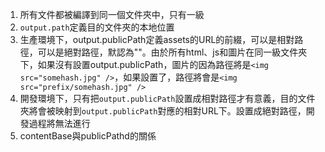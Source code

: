 
1. 所有文件都被編譯到同一個文件夾中，只有一級
2. `output.path`定義目的文件夾的本地位置
3. 生產環境下，output.publicPath定義assets的URL的前綴，可以是相對路徑，可以是絕對路徑，默認為""。由於所有html、js和圖片在同一級文件夾下，如果沒有設置output.publicPath，圖片的因為路徑將是`<img src="somehash.jpg" />`，如果設置了，路徑將會是`<img src="prefix/somehash.jpg" />`
4. 開發環境下，只有把`output.publicPath`設置成相對路徑才有意義，目的文件夾將會被映射到`output.publicPath`對應的相對URL下。設置成絕對路徑，開發過程將無法進行
5. contentBase與publicPathd的關係
